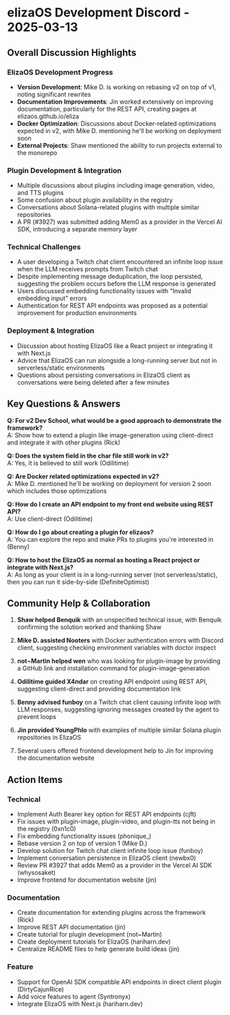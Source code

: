 # elizaOS Development Discord - 2025-03-13

## Overall Discussion Highlights

### ElizaOS Development Progress
- **Version Development**: Mike D. is working on rebasing v2 on top of v1, noting significant rewrites
- **Documentation Improvements**: Jin worked extensively on improving documentation, particularly for the REST API, creating pages at elizaos.github.io/eliza
- **Docker Optimization**: Discussions about Docker-related optimizations expected in v2, with Mike D. mentioning he'll be working on deployment soon
- **External Projects**: Shaw mentioned the ability to run projects external to the monorepo

### Plugin Development & Integration
- Multiple discussions about plugins including image generation, video, and TTS plugins
- Some confusion about plugin availability in the registry
- Conversations about Solana-related plugins with multiple similar repositories
- A PR (#3927) was submitted adding Mem0 as a provider in the Vercel AI SDK, introducing a separate memory layer

### Technical Challenges
- A user developing a Twitch chat client encountered an infinite loop issue when the LLM receives prompts from Twitch chat
- Despite implementing message deduplication, the loop persisted, suggesting the problem occurs before the LLM response is generated
- Users discussed embedding functionality issues with "Invalid embedding input" errors
- Authentication for REST API endpoints was proposed as a potential improvement for production environments

### Deployment & Integration
- Discussion about hosting ElizaOS like a React project or integrating it with Next.js
- Advice that ElizaOS can run alongside a long-running server but not in serverless/static environments
- Questions about persisting conversations in ElizaOS client as conversations were being deleted after a few minutes

## Key Questions & Answers

**Q: For v2 Dev School, what would be a good approach to demonstrate the framework?**  
A: Show how to extend a plugin like image-generation using client-direct and integrate it with other plugins (Rick)

**Q: Does the system field in the char file still work in v2?**  
A: Yes, it is believed to still work (Odilitime)

**Q: Are Docker related optimizations expected in v2?**  
A: Mike D. mentioned he'll be working on deployment for version 2 soon which includes those optimizations

**Q: How do I create an API endpoint to my front end website using REST API?**  
A: Use client-direct (Odilitime)

**Q: How do I go about creating a plugin for elizaos?**  
A: You can explore the repo and make PRs to plugins you're interested in (Benny)

**Q: How to host the ElizaOS as normal as hosting a React project or integrate with Next.js?**  
A: As long as your client is in a long-running server (not serverless/static), then you can run it side-by-side (DefiniteOptimist)

## Community Help & Collaboration

1. **Shaw helped Benquik** with an unspecified technical issue, with Benquik confirming the solution worked and thanking Shaw

2. **Mike D. assisted Nooters** with Docker authentication errors with Discord client, suggesting checking environment variables with doctor inspect

3. **not~Martin helped wen** who was looking for plugin-image by providing a GitHub link and installation command for plugin-image-generation

4. **Odilitime guided X4ndar** on creating API endpoint using REST API, suggesting client-direct and providing documentation link

5. **Benny advised funboy** on a Twitch chat client causing infinite loop with LLM responses, suggesting ignoring messages created by the agent to prevent loops

6. **Jin provided YoungPhlo** with examples of multiple similar Solana plugin repositories in ElizaOS

7. Several users offered frontend development help to Jin for improving the documentation website

## Action Items

### Technical
- Implement Auth Bearer key option for REST API endpoints (cjft)
- Fix issues with plugin-image, plugin-video, and plugin-tts not being in the registry (0xn1c0)
- Fix embedding functionality issues (phonique_)
- Rebase version 2 on top of version 1 (Mike D.)
- Develop solution for Twitch chat client infinite loop issue (funboy)
- Implement conversation persistence in ElizaOS client (newbx0)
- Review PR #3927 that adds Mem0 as a provider in the Vercel AI SDK (whysosaket)
- Improve frontend for documentation website (jin)

### Documentation
- Create documentation for extending plugins across the framework (Rick)
- Improve REST API documentation (jin)
- Create tutorial for plugin development (not~Martin)
- Create deployment tutorials for ElizaOS (hariharn.dev)
- Centralize README files to help generate build ideas (jin)

### Feature
- Support for OpenAI SDK compatible API endpoints in direct client plugin (DirtyCajunRice)
- Add voice features to agent (Syntronyx)
- Integrate ElizaOS with Next.js (hariharn.dev)